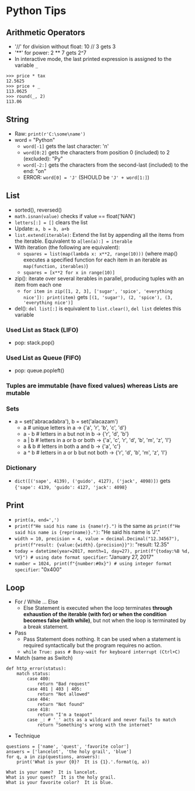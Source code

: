 # Python Tips
## Arithmetic Operators
* '//' for division without float: 10 // 3 gets 3
* '\*\*' for power: 2 ** 7 gets 2^7
* In interactive mode, the last printed expression is assigned to the variable ```_```
```
>>> price * tax
12.5625
>>> price + _
113.0625
>>> round(_, 2)
113.06
```
## String
* Raw: ```print(r'C:\some\name')```
* word = "Python"
  * ```word[-1]``` gets the last character: 'n'
  * ```word[0:2]``` gets the characters from position 0 (included) to 2 (excluded): "Py"
  * ```word[-2:]``` gets the characters from the second-last (included) to the end: "on"
  * ERROR: ```word[0] = 'J'``` (SHOULD be ```'J' + word[1:]```)
## List
* sorted(), reversed()
* ```math.isnan(value)``` checks if value == float('NAN')
* ```letters[:] = []``` clears the list
* Update: ```a, b = b, a+b```
* ```list.extend(iterable)```: Extend the list by appending all the items from the iterable. Equivalent to ```a[len(a):] = iterable```
* With iteration (the following are equivalent):
  * ```squares = list(map(lambda x: x**2, range(10)))``` (where map() executes a specified function for each item in an iterable as ```map(function, iterables)```)
  * ```squares = [x**2 for x in range(10)]```
* zip(): iterate over several iterables in parallel, producing tuples with an item from each one
  * ```for item in zip([1, 2, 3], ['sugar', 'spice', 'everything nice']): print(item)``` gets ```[(1, 'sugar'), (2, 'spice'), (3, 'everything nice')]```
* del(): ```del list[:]``` is equivalent to ```list.clear()```, ```del list``` deletes this variable
### Used List as Stack (LIFO)
* pop: stack.pop()
### Used List as Queue (FIFO)
* pop: queue.popleft()
### Tuples are immutable (have fixed values) whereas Lists are mutable
### Sets
* a = set('abracadabra'), b = set('alacazam')
  * a # unique letters in a -> {'a', 'r', 'b', 'c', 'd'}
  * a - b # letters in a but not in b -> {'r', 'd', 'b'}
  * a | b # letters in a or b or both -> {'a', 'c', 'r', 'd', 'b', 'm', 'z', 'l'}
  * a & b # letters in both a and b -> {'a', 'c'}
  * a ^ b # letters in a or b but not both -> {'r', 'd', 'b', 'm', 'z', 'l'}
### Dictionary
* ```dict([('sape', 4139), ('guido', 4127), ('jack', 4098)])``` gets ```{'sape': 4139, 'guido': 4127, 'jack': 4098}```
## Print
* ```print(a, end=',')```
* ```print(f"He said his name is {name!r}.")``` is the same as ```print(f"He said his name is {repr(name)}.")```: "He said his name is 'J'."
* ```width = 10, precision = 4, value = decimal.Decimal("12.34567"), print(f"result: {value:{width}.{precision}}")```: "result:      12.35"
* ```today = datetime(year=2017, month=1, day=27), print(f"{today:%B %d, %Y}") # using date format specifier```: "January 27, 2017"
* ```number = 1024, print(f"{number:#0x}") # using integer format specifier```: "0x400"
## Loop
* For / While ... Else
  * Else Statement is executed when the loop terminates **through exhaustion of the iterable (with for) or when the condition becomes false (with while)**, but not when the loop is terminated by a break statement.
* Pass
  * Pass Statement does nothing. It can be used when a statement is required syntactically but the program requires no action.
  * ```while True: pass # Busy-wait for keyboard interrupt (Ctrl+C)```
* Match (same as Switch)
```
def http_error(status):
    match status:
        case 400:
            return "Bad request"
        case 401 | 403 | 405:
            return "Not allowed"
        case 404:
            return "Not found"
        case 418:
            return "I'm a teapot"
        case _: # '_' acts as a wildcard and never fails to match
            return "Something's wrong with the internet"
``` 
* Technique
```
questions = ['name', 'quest', 'favorite color']
answers = ['lancelot', 'the holy grail', 'blue']
for q, a in zip(questions, answers):
    print('What is your {0}?  It is {1}.'.format(q, a))

What is your name?  It is lancelot.
What is your quest?  It is the holy grail.
What is your favorite color?  It is blue.
```
